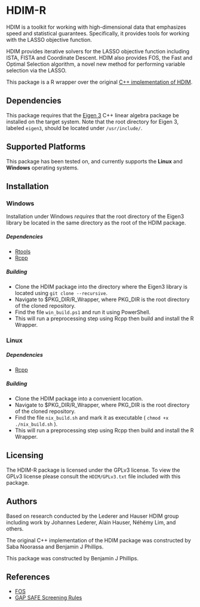 # HDIM-R

HDIM is a toolkit for working with high-dimensional data that emphasizes
speed and statistical guarantees. Specifically, it provides tools for working
with the LASSO objective function.

HDIM provides iterative solvers for the LASSO objective function
 including ISTA, FISTA and Coordinate Descent. HDIM also provides FOS,
  the Fast and Optimal Selection algorithm, a novel new method
for performing variable selection via the LASSO.

This package is a R wrapper over the original [C++ implementation of HDIM](https://github.com/LedererLab/FOS).

## Dependencies

This package requires that the [Eigen 3](http://eigen.tuxfamily.org/index.php)
C++ linear algebra package be installed on the target system. Note that the root
directory for Eigen 3, labeled `eigen3`, should be located under `/usr/include/`.

## Supported Platforms

This package has been tested on, and currently supports the **Linux** and **Windows**
 operating systems.

## Installation

### Windows

Installation under Windows *requires* that the root directory of the Eigen3 library
be located in the same directory as the root of the HDIM package.

##### Dependencies

* [Rtools](https://cran.r-project.org/bin/windows/Rtools/)
* [Rcpp](https://cran.r-project.org/web/packages/Rcpp/index.html)

##### Building

- Clone the HDIM package into the directory where the Eigen3 library is located using `git clone --recursive`.
- Navigate to $PKG_DIR/R_Wrapper, where PKG_DIR is the root directory of the cloned repository.
- Find the file `win_build.ps1` and run it using PowerShell.
- This will run a preprocessing step using Rcpp then build and install the R Wrapper.


### Linux

##### Dependencies

* [Rcpp](https://cran.r-project.org/web/packages/Rcpp/index.html)

##### Building

- Clone the HDIM package into a convenient location.
- Navigate to $PKG_DIR/R_Wrapper, where PKG_DIR is the root directory of the cloned repository.
- Find the file `nix_build.sh` and mark it as executable ( `chmod +x ./nix_build.sh` ).
- This will run a preprocessing step using Rcpp then build and install the R Wrapper.

## Licensing

The HDIM-R package is licensed under the GPLv3 license. To view the GPLv3 license please consult
the `HDIM/GPLv3.txt` file included with this package.

## Authors

Based on research conducted by the Lederer and Hauser HDIM group including work
 by Johannes Lederer, Alain Hauser, Néhémy Lim, and others.

The original C++ implementation of the HDIM package was constructed by Saba Noorassa
 and Benjamin J Phillips.

This package was constructed by Benjamin J Phillips.

## References

* [FOS](https://arxiv.org/abs/1609.07195)
* [GAP SAFE Screening Rules](https://arxiv.org/abs/1505.03410)
